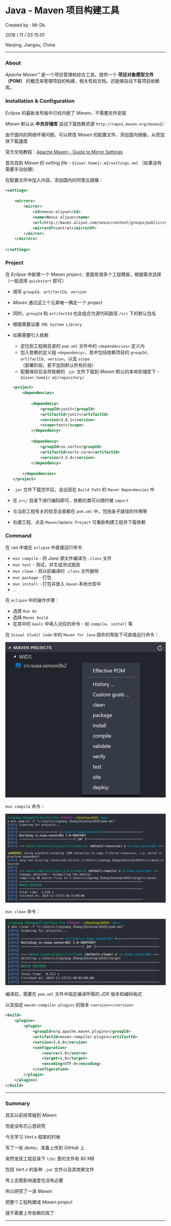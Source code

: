 # Java - Maven 项目构建工具

Created by : Mr Dk.

2018 / 11 / 03 15:01

Nanjing, Jiangsu, China

---

### About

_Apache Maven&trade;_ 是一个项目管理和综合工具。提供一个 __项目对象模型文件（POM）__ 的概念来管理项目的构建、相关性和文档。还能够自动下载项目依赖库。

### Installation & Configuration

_Eclipse_ 的最新发布版中已经内嵌了 _Maven_，不需要另外安装

_Maven_ 默认从 __中央存储库__ 自动下载依赖资源 `http://repo1.maven.org/maven2/`

由于国内的网络环境问题，可以修改 _Maven_ 的配置文件，添加国内镜像，从而加快下载速度

官方文档教程：[Apache Maven - Guide to Mirror Settings](http://maven.apache.org/guides/mini/guide-mirror-settings.html )

首先找到 _Maven_ 的 _setting file_ - `${user.home}/.m2/settings.xml` （如果没有需要手动创建）

在配置文件中加入内容，添加国内的阿里云镜像：

```xml
<settings>
    
    <mirrors>
        <mirror>  
	        <id>nexus-aliyun</id>  
	        <name>Nexus aliyun</name>  
	        <url>http://maven.aliyun.com/nexus/content/groups/public</url>    
	        <mirrorOf>central</mirrorOf>  
        </mirror> 
    </mirrors>
    
</settings>
```

### Project

在 _Eclipse_ 中新建一个 _Maven project_，里面有很多个工程模板，根据需求选择（一般选择 `quickstart` 即可）

* 填写 `groupId`、`artifactId`、`version`

* _Maven_ 通过这三个元素唯一确定一个 _project_

* 同时，`groupId` 和 `artifactId` 也会组合为源代码路径 `/src` 下的默认包名

* 根据需要设置 `JRE System Library`

* 如果需要引入依赖

  * 定位到工程根目录的 `pom.xml` 文件中的 `<dependencies>` 定义内
  * 加入依赖的定义组 `<dependency>`，其中包括依赖项目的 `groupId`、`artifactId`、`version`，以及 `scope` （部署阶段，若不加则默认所有阶段）
  * 配置保存后会将依赖的 `.jar` 文件下载到 _Maven_ 默认的本地存储库下 - `${user.home}/.m2/repository/`

  ```xml
  <project>
      <dependencies>
    
          <dependency>
              <groupId>junit</groupId>
              <artifactId>junit</artifactId>
              <version>3.8.1</version>
              <scope>test</scope>
          </dependency>
      
          <dependency>
              <groupId>io.vertx</groupId>
              <artifactId>vertx-core</artifactId>
              <version>3.5.4</version>
          </dependency>
      
      </dependencies>
  </project>
  ```

* `.jar` 文件下载完毕后，会出现在 `Build Path` 的 `Maven Dependencies` 中

* 在 `src/` 目录下进行编码即可，依赖的类可以随时被 `import`

* 与当前工程有关的信息全部都在 `pom.xml` 中，包括各子路径的作用等

* 右键工程，点击 `Maven/Update Project` 可重新构建工程并下载依赖

### Command

在 `cmd` 中或在 `eclipse` 中直接运行命令

* `mvn compile` - 将 _Java_ 源文件编译为 `.class` 文件
* `mvn test` - 测试，并生成测试报告
* `mvn clean` - 将以前编译的 `.class` 文件删除
* `mvn package` - 打包
* `mvn install` - 打包并放入 `maven` 本地仓库中
* ...

在 `eclipse` 中的操作步骤：

* 选择 `Run As`
* 选择 `Maven build `
* 在其中的 `Goals` 中填入对应的命令 - 如 `compile`、`install` 等

在 `Visual Studil Code` 中的 `Maven for Java` 插件的帮助下可直接运行命令：

![maven-cmd](../img/maven-cmd.png)

`mvn compile` 命令：

![maven-compile](../img/maven-compile.png)

`mvn clean` 命令：

![maven-clean](../img/maven-clean.png)

编译前，需要在 `pom.xml` 文件中指定编译所需的 _JDK_ 版本和编码格式

以及指定 `maven-compiler-plugins` 的版本 `<version></version>`

```xml
<build>
    <plugins>
        <plugin>
            <groupId>org.apache.maven.plugins</groupId>
            <artifactId>maven-compiler-plugin</artifactId>
            <version>3.6.0</version>
            <configuration>
                <source>1.8</source>
                <target>1.8</target>
                <encoding>UTF-8</encoding>
            </configuration>
        </plugin>
    </plugins>
</build>
```

---

### Summary

其实以前经常碰到 _Maven_

但是没有花心思研究

今天学习 _Vert.x_ 框架的时候

写了一些 _demo_，准备上传到 _GitHub_ 上

突然发现工程目录下 `lib/` 里的文件有 80 MB

包括 _Vert.x_ 的各种 `.jar` 文件以及其依赖文件

传上去既影响速度也没有必要

所以研究了一波 _Maven_

把整个工程构建成 _Maven project_

就不需要上传依赖的库了

---

